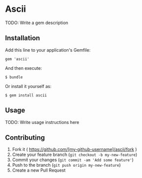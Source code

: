 # Ascii

TODO: Write a gem description

## Installation

Add this line to your application's Gemfile:

    gem 'ascii'

And then execute:

    $ bundle

Or install it yourself as:

    $ gem install ascii

## Usage

TODO: Write usage instructions here

## Contributing

1. Fork it ( https://github.com/[my-github-username]/ascii/fork )
2. Create your feature branch (`git checkout -b my-new-feature`)
3. Commit your changes (`git commit -am 'Add some feature'`)
4. Push to the branch (`git push origin my-new-feature`)
5. Create a new Pull Request
